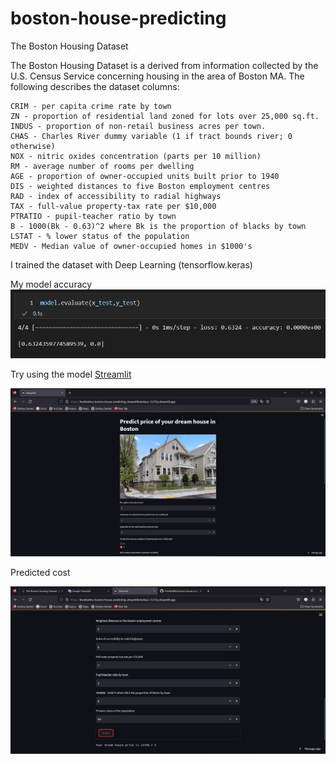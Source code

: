 # boston-house-predicting




The Boston Housing Dataset

The Boston Housing Dataset is a derived from information collected by the U.S. Census Service concerning housing in the area of Boston MA. The following describes the dataset columns:

    CRIM - per capita crime rate by town
    ZN - proportion of residential land zoned for lots over 25,000 sq.ft.
    INDUS - proportion of non-retail business acres per town.
    CHAS - Charles River dummy variable (1 if tract bounds river; 0 otherwise)
    NOX - nitric oxides concentration (parts per 10 million)
    RM - average number of rooms per dwelling
    AGE - proportion of owner-occupied units built prior to 1940
    DIS - weighted distances to five Boston employment centres
    RAD - index of accessibility to radial highways
    TAX - full-value property-tax rate per $10,000
    PTRATIO - pupil-teacher ratio by town
    B - 1000(Bk - 0.63)^2 where Bk is the proportion of blacks by town
    LSTAT - % lower status of the population
    MEDV - Median value of owner-occupied homes in $1000's

I trained the dataset with Deep Learning (tensorflow.keras)

My model accuracy
<a><img src="image/eval.png"/></a>


Try using the model
[Streamlit](https://freckledme-boston-house-predicting-streamlitinterface-7s725y.streamlit.app/)


![Screenshot](image/deploy.png)

Predicted cost

![Screenshot](image/stream2.png)